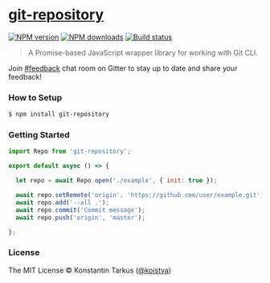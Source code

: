 # [git-repository](https://www.npmjs.com/package/git-repository)

[![NPM version](http://img.shields.io/npm/v/git-repository.svg?style=flat-square)](http://www.npmjs.com/package/git-repository)
[![NPM downloads](http://img.shields.io/npm/dm/git-repository.svg?style=flat-square)](http://www.npmjs.com/package/git-repository)
[![Build status](http://img.shields.io/travis/koistya/git-repository/master.svg?style=flat-square)](https://travis-ci.org/koistya/git-repository)

> A Promise-based JavaScript wrapper library for working with Git CLI.

Join [#feedback](https://gitter.im/koistya/feedback) chat room on Gitter to stay up to date and share your feedback!

### How to Setup

```sh
$ npm install git-repository
```

### Getting Started

```js
import Repo from 'git-repository';

export default async () => {

  let repo = await Repo.open('./example', { init: true });

  await repo.setRemote('origin', 'https://github.com/user/example.git');
  await repo.add('--all .');
  await repo.commit('Commit message');
  await repo.push('origin', 'master');

};
```

### License

The MIT License © Konstantin Tarkus ([@koistya](https://twitter.com/koistya))
